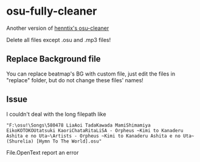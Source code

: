 # osu-fully-cleaner

Another version of [henntix's osu-cleaner](https://github.com/henntix/osu-cleaner/)

Delete all files except .osu and .mp3 files!

## Replace Background file
You can replace beatmap's BG with custom file, just edit the files in "replace" folder, but do not change these files' names!

## Issue
I couldn't deal with the long filepath like
```
"F:\osu!\Songs\580478 LiaAoi TadaKawada MamiShimamiya EikoKOTOKOUtatsuki KaoriChataRitaLiSA - Orpheus ~Kimi to Kanaderu Ashita e no Uta~\Artists - Orpheus ~Kimi to Kanaderu Ashita e no Uta~ (Shurelia) [Hymn To The World].osu"
```
File.OpenText report an error
